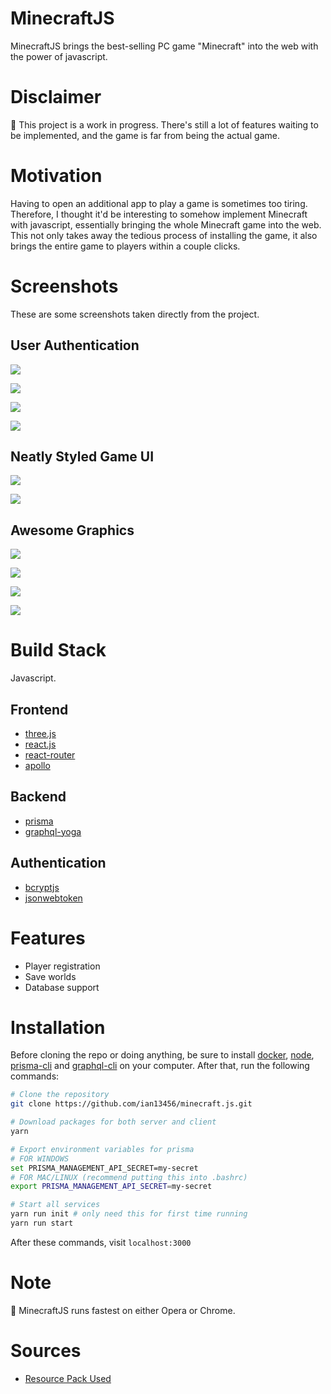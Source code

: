 # MinecraftJS

MinecraftJS brings the best-selling PC game "Minecraft" into the web with the power of javascript.

# Disclaimer

:pushpin: This project is a work in progress. There's still a lot of features waiting to be implemented, and the game is far from being the actual game.

# Motivation

Having to open an additional app to play a game is sometimes too tiring. Therefore, I thought it'd be interesting to somehow implement Minecraft with javascript, essentially bringing the whole Minecraft game into the web. This not only takes away the tedious process of installing the game, it also brings the entire game to players within a couple clicks.

# Screenshots

These are some screenshots taken directly from the project.

## User Authentication

![](https://i.imgur.com/1jwIc4x.jpg)

![](https://i.imgur.com/VKyEP2F.jpg)

![](https://i.imgur.com/GUyan19.jpg)

![](https://i.imgur.com/u52JZ3n.jpg)

## Neatly Styled Game UI

![](https://i.imgur.com/YoVA8P6.jpg)

![](https://i.imgur.com/du58Ifa.png)

## Awesome Graphics

![](https://i.imgur.com/v3aR0E7.png)

![](https://i.imgur.com/tEuhoBx.jpg)

![](https://i.imgur.com/5dadkka.jpg)

![](https://i.imgur.com/extPtZs.png)

# Build Stack

Javascript.

## Frontend

- [three.js](https://threejs.org)
- [react.js](https://reactjs.org/)
- [react-router](https://github.com/ReactTraining/react-router)
- [apollo](https://www.apollographql.com/)

## Backend

- [prisma](https://www.prisma.io/docs/1.34/get-started/01-setting-up-prisma-new-database-TYPESCRIPT-t002/)
- [graphql-yoga](https://github.com/prisma/graphql-yoga)

## Authentication

- [bcryptjs](https://github.com/dcodeIO/bcrypt.js/)
- [jsonwebtoken](https://github.com/auth0/node-jsonwebtoken#readme)

# Features

- Player registration
- Save worlds
- Database support

# Installation

Before cloning the repo or doing anything, be sure to install [docker](https://www.docker.com/), [node](https://nodejs.org/en/), [prisma-cli](https://www.prisma.io/docs/prisma-cli-and-configuration/using-the-prisma-cli-alx4/) and [graphql-cli](https://github.com/graphql-cli/graphql-cli#install) on your computer. After that, run the following commands:

```bash
# Clone the repository
git clone https://github.com/ian13456/minecraft.js.git

# Download packages for both server and client
yarn

# Export environment variables for prisma
# FOR WINDOWS
set PRISMA_MANAGEMENT_API_SECRET=my-secret
# FOR MAC/LINUX (recommend putting this into .bashrc)
export PRISMA_MANAGEMENT_API_SECRET=my-secret

# Start all services
yarn run init # only need this for first time running
yarn run start
```

After these commands, visit `localhost:3000`

# Note

:pushpin: MinecraftJS runs fastest on either Opera or Chrome.

# Sources

- [Resource Pack Used](http://www.9minecraft.net/paper-cut-resource-pack/)

